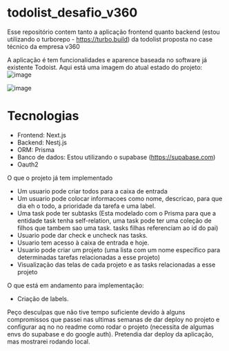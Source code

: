 # todolist_desafio_v360
Esse repositório contem tanto a aplicação frontend quanto backend (estou utilizando o turborepo - https://turbo.build) da todolist proposta no case técnico da empresa v360

A aplicação é tem funcionalidades e aparence baseada no software já existente Todoist.
Aqui está uma imagem do atual estado do projeto:
![image](https://github.com/user-attachments/assets/11f99218-3f1a-4049-8385-c1104258a4b9)

![image](https://github.com/user-attachments/assets/ae5a6d5b-1eb0-4213-88b8-e728996717fa)

# Tecnologias
 - Frontend: Next.js
 - Backend: Nestj.js
 - ORM: Prisma
 - Banco de dados: Estou utilizando o supabase (https://supabase.com)
 - Oauth2

O que o projeto já tem implementado
- Um usuario pode criar todos para a caixa de entrada
- Um usuario pode colocar informacoes como nome, descricao, para que dia eh o todo, a prioridade da tarefa e uma label.
- Uma task pode ter subtasks (Esta modelado com o Prisma para que a entidade task tenha self-relation, uma task pode ter uma coleção de filhos que tambem sao uma task. tasks filhas referenciam ao id do pai)
- Usuario pode dar check e uncheck nas tasks.
- Usuario tem acesso à caixa de entrada e hoje.
- Usuario pode criar um projeto (uma lista com um nome especifico para determinadas tarefas relacionadas a esse projeto)
- Visualização das telas de cada projeto e as tasks relacionadas a esse projeto

O que está em andamento para implementação:
  - Criação de labels.

Peço desculpas que não tive tempo suficiente devido à alguns compromissos que passei nas ultimas semanas de dar deploy no projeto e configurar aq no no readme como rodar o projeto (necessita de algumas envs do supabase e do google auth).
Pretendia dar deploy da aplicação, mas mostrarei rodando local.

